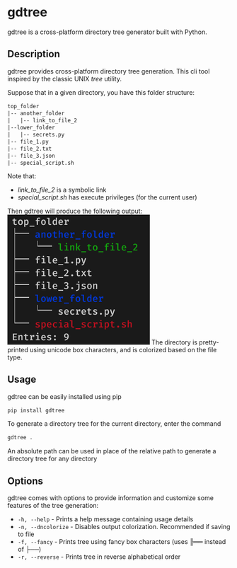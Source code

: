 # gdtree

gdtree is a cross-platform directory tree generator built with Python.

## Description

gdtree provides cross-platform directory tree generation. This cli tool inspired by the classic UNIX _tree_ utility.

Suppose that in a given directory, you have this folder structure:

```
top_folder
|-- another_folder
|   |-- link_to_file_2
|--lower_folder
|   |-- secrets.py
|-- file_1.py
|-- file_2.txt
|-- file_3.json
|-- special_script.sh
```

Note that:

-   _link_to_file_2_ is a symbolic link
-   _special_script.sh_ has execute privileges (for the current user)

Then gdtree will produce the following output:
![A picture of gdtree output](screenshots/linux_screenshot.png)
The directory is pretty-printed using unicode box characters, and is colorized based on the file type.

## Usage

gdtree can be easily installed using pip

```bash
pip install gdtree
```

To generate a directory tree for the current directory, enter the command

```bash
gdtree .
```

An absolute path can be used in place of the relative path to generate a directory tree for any directory

## Options

gdtree comes with options to provide information and customize some features of the tree generation:

-   `-h, --help` - Prints a help message containing usage details
-   `-n, --dncolorize` - Disables output colorization. Recommended if saving to file
-   `-f, --fancy` - Prints tree using fancy box characters (uses ╠══ instead of ├──)
-   `-r, --reverse` - Prints tree in reverse alphabetical order
